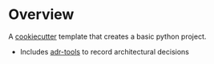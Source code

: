 # Overview

A [cookiecutter](https://github.com/cookiecutter/cookiecutter) template that creates a basic python project.
- Includes [adr-tools](https://github.com/npryce/adr-tools) to record architectural decisions
